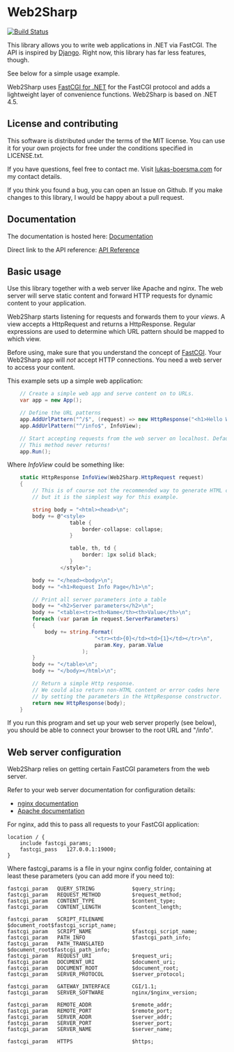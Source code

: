 # Web2Sharp

[![Build Status](https://travis-ci.org/LukasBoersma/Web2Sharp.svg?branch=master)](https://travis-ci.org/LukasBoersma/Web2Sharp)

This library allows you to write web applications in .NET via FastCGI. The API is inspired by [Django](https://www.djangoproject.com/). Right now, this library has far less features, though.

See below for a simple usage example.

Web2Sharp uses [FastCGI for .NET](https://github.com/LukasBoersma/FastCGI) for the FastCGI protocol and adds a lightweight layer of convenience functions. Web2Sharp is based on .NET 4.5.

## License and contributing

This software is distributed under the terms of the MIT license. You can use it for your own projects for free under the conditions specified in LICENSE.txt.

If you have questions, feel free to contact me. Visit [lukas-boersma.com](https://lukas-boersma.com) for my contact details.

If you think you found a bug, you can open an Issue on Github. If you make changes to this library, I would be happy about a pull request.

## Documentation

The documentation is hosted here: [Documentation](http://web2sharp.readthedocs.org/en/latest/)

Direct link to the API reference: [API Reference](http://web2sharp.readthedocs.org/en/latest/api_reference)

## Basic usage

Use this library together with a web server like Apache and nginx. The web server will serve static content and forward HTTP requests for dynamic content to your application.

Web2Sharp starts listening for requests and forwards them to your *views*. A view accepts a HttpRequest and returns a HttpResponse. Regular expressions are used to determine which URL pattern should be mapped to which view.

Before using, make sure that you understand the concept of [FastCGI](https://en.wikipedia.org/wiki/FastCGI). Your Web2Sharp app will *not* accept HTTP connections. You need a web server to access your content.

This example sets up a simple web application:

```csharp
    // Create a simple web app and serve content on to URLs.
    var app = new App();

    // Define the URL patterns
    app.AddUrlPattern("^/$", (request) => new HttpResponse("<h1>Hello World</h1>"));
    app.AddUrlPattern("^/info$", InfoView);

    // Start accepting requests from the web server on localhost. Default port is 19000.
    // This method never returns!
    app.Run();
```

Where *InfoView* could be something like:

```csharp
    static HttpResponse InfoView(Web2Sharp.HttpRequest request)
    {
        // This is of course not the recommended way to generate HTML content,
        // but it is the simplest way for this example.

        string body = "<html><head>\n";
        body += @"<style>
                    table {
                        border-collapse: collapse;
                    }

                    table, th, td {
                        border: 1px solid black;
                    }
                 </style>";

        body += "</head><body>\n";
        body += "<h1>Request Info Page</h1>\n";

        // Print all server parameters into a table
        body += "<h2>Server parameters</h2>\n";
        body += "<table><tr><th>Name</th><th>Value</th>\n";
        foreach (var param in request.ServerParameters)
        {
            body += string.Format(
                            "<tr><td>{0}</td><td>{1}</td></tr>\n",
                            param.Key, param.Value
                        );
        }
        body += "</table>\n";
        body += "</body></html>\n";

        // Return a simple Http response.
        // We could also return non-HTML content or error codes here
        // by setting the parameters in the HttpResponse constructor.
        return new HttpResponse(body);
    }
```

If you run this program and set up your web server properly (see below), you should be able to connect your browser to the root URL and "/info".

## Web server configuration

Web2Sharp relies on getting certain FastCGI parameters from the web server.

Refer to your web server documentation for configuration details:

 * [nginx documentation](http://nginx.org/en/docs/http/ngx_http_fastcgi_module.html)
 * [Apache documentation](http://httpd.apache.org/mod_fcgid/mod/mod_fcgid.html)

For nginx, add this to pass all requests to your FastCGI application:

    location / {
        include fastcgi_params;
        fastcgi_pass   127.0.0.1:19000;
    }

Where fastcgi_params is a file in your nginx config folder, containing at least these parameters (you can add more if you need to):

    fastcgi_param   QUERY_STRING            $query_string;
    fastcgi_param   REQUEST_METHOD          $request_method;
    fastcgi_param   CONTENT_TYPE            $content_type;
    fastcgi_param   CONTENT_LENGTH          $content_length;

    fastcgi_param   SCRIPT_FILENAME         $document_root$fastcgi_script_name;
    fastcgi_param   SCRIPT_NAME             $fastcgi_script_name;
    fastcgi_param   PATH_INFO               $fastcgi_path_info;
    fastcgi_param 	PATH_TRANSLATED         $document_root$fastcgi_path_info;
    fastcgi_param   REQUEST_URI             $request_uri;
    fastcgi_param   DOCUMENT_URI            $document_uri;
    fastcgi_param   DOCUMENT_ROOT           $document_root;
    fastcgi_param   SERVER_PROTOCOL         $server_protocol;

    fastcgi_param   GATEWAY_INTERFACE       CGI/1.1;
    fastcgi_param   SERVER_SOFTWARE         nginx/$nginx_version;

    fastcgi_param   REMOTE_ADDR             $remote_addr;
    fastcgi_param   REMOTE_PORT             $remote_port;
    fastcgi_param   SERVER_ADDR             $server_addr;
    fastcgi_param   SERVER_PORT             $server_port;
    fastcgi_param   SERVER_NAME             $server_name;

    fastcgi_param   HTTPS                   $https;
